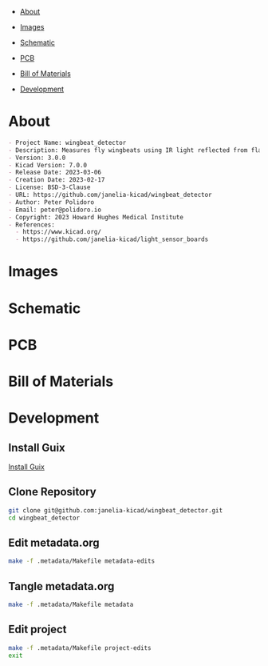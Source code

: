 - [About](#orgf117e09)
- [Images](#orgc54c97d)
- [Schematic](#org174f0a8)
- [PCB](#orgb4e4cfd)
- [Bill of Materials](#orge362961)
- [Development](#orgd7a2097)

    <!-- This file is generated automatically from metadata -->
    <!-- File edits may be overwritten! -->


<a id="orgf117e09"></a>

# About

```markdown
- Project Name: wingbeat_detector
- Description: Measures fly wingbeats using IR light reflected from flapping fly wings.
- Version: 3.0.0
- Kicad Version: 7.0.0
- Release Date: 2023-03-06
- Creation Date: 2023-02-17
- License: BSD-3-Clause
- URL: https://github.com/janelia-kicad/wingbeat_detector
- Author: Peter Polidoro
- Email: peter@polidoro.io
- Copyright: 2023 Howard Hughes Medical Institute
- References:
  - https://www.kicad.org/
  - https://github.com/janelia-kicad/light_sensor_boards
```


<a id="orgc54c97d"></a>

# Images


<a id="org174f0a8"></a>

# Schematic


<a id="orgb4e4cfd"></a>

# PCB


<a id="orge362961"></a>

# Bill of Materials


<a id="orgd7a2097"></a>

# Development


## Install Guix

[Install Guix](https://guix.gnu.org/manual/en/html_node/Binary-Installation.html)


## Clone Repository

```sh
git clone git@github.com:janelia-kicad/wingbeat_detector.git
cd wingbeat_detector
```


## Edit metadata.org

```sh
make -f .metadata/Makefile metadata-edits
```


## Tangle metadata.org

```sh
make -f .metadata/Makefile metadata
```


## Edit project

```sh
make -f .metadata/Makefile project-edits
exit
```